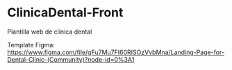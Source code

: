 # ClinicaDental-Front
Plantilla web de clínica dental

Template Figma:
https://www.figma.com/file/gFu7Mu7FI60RISOzVvbMna/Landing-Page-for-Dental-Clinic-(Community)?node-id=0%3A1
